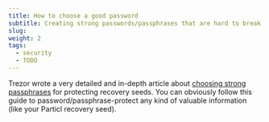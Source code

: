 ```yaml
---
title: How to choose a good password
subtitle: Creating strong passwords/passphrases that are hard to break might not be as easy as you think (if they should last few years to come) 
slug: 
weight: 2
tags:
  - security
  - TODO
---
```


Trezor wrote a very detailed and in-depth article about [choosing strong passphrases](https://blog.trezor.io/is-your-passphrase-strong-enough-d687f44c63af) for protecting recovery seeds. You can obviously follow this guide to password/passphrase-protect any kind of valuable information (like your Particl recovery seed).